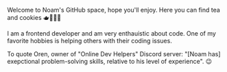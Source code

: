 Welcome to Noam's GitHub space, hope you'll enjoy.
Here you can find tea and cookies 🫖🍪🍪🍪

I am a frontend developer and am very enthauistic about code.
One of my favorite hobbies is helping others with their coding issues.

To quote Oren, owner of "Online Dev Helpers" Discord server:
"[Noam has] exepctional problem-solving skills, relative to his level of experience". 😉
